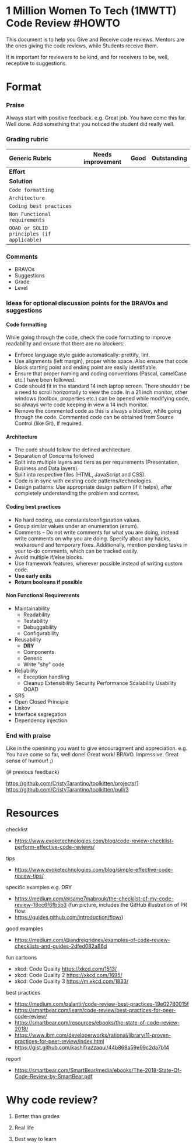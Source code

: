 # 1 Million Women To Tech (1MWTT) Code Review #HOWTO

This document is to help you Give and Receive code reviews. Mentors are the ones giving the code reviews, while Students receive them.

It is important for reviewers to be kind, and for receivers to be, well, receptive to suggestions.



# Format

### Praise

Always start with positive feedback. e.g. Great job. You have come this far. Well done. Add something that you noticed the student did really well.

### Grading rubric

Generic Rubric | Needs improvement | Good | Outstanding 
 :--- | :---: | :---: | :---: 
**Effort** |||
**Solution** |||
`Code formatting`|||
`Architecture`|||
`Coding best practices`|||
`Non Functional requirements`|||
`OOAD or SOLID principles (if applicable)`|||

### Comments
- BRAVOs
- Suggestions
- Grade
- Level

### Ideas for optional discussion points for the BRAVOs and suggestions

#### Code formatting
While going through the code, check the code formatting to improve readability and ensure that there are no blockers:
- Enforce language style guide automatically: prettify, lint.
- Use alignments (left margin), proper white space. Also ensure that code block starting point and ending point are easily identifiable.
- Ensure that proper naming and coding conventions (Pascal, camelCase etc.) have been followed. 
- Code should fit in the standard 14 inch laptop screen.  There shouldn’t be a need to scroll horizontally to view the code. In a 21 inch monitor, other windows (toolbox, properties etc.) can be opened while modifying code, so always write code keeping in view a 14 inch monitor.
- Remove the commented code as this is always a blocker, while going through the code. Commented code can be obtained from Source Control (like Git), if required.

#### Architecture
- The code should follow the defined architecture.
- Separation of Concerns followed
- Split into multiple layers and tiers as per requirements (Presentation, Business and Data layers).
- Split into respective files (HTML, JavaScript and CSS).
- Code is in sync with existing code patterns/technologies.
- Design patterns: Use appropriate design pattern (if it helps), after completely understanding the problem and context.

#### Coding best practices

- No hard coding, use constants/configuration values.
- Group similar values under an enumeration (enum).
- Comments – Do not write comments for what you are doing, instead write comments on why you are doing. Specify about any hacks, workaround and temporary fixes. Additionally, mention pending tasks in your to-do comments, which can be tracked easily.
- Avoid multiple if/else blocks.
- Use framework features, wherever possible instead of writing custom code.
- **Use early exits**
- **Return booleans if possible**

#### Non Functional Requirements

- Maintainability
  - Readability
  - Testability
  - Debuggability
  - Configurability
- Reusability
  - **DRY**
  - Components
  - Generic
  - Write "shy" code
- Reliability
  - Exception handling
  - Cleanup
Extensibility
Security
Performance
Scalability
Usability
OOAD
- SRS
- Open Closed Principle
- Liskov
- Interface segregation
- Dependency injection

### End with praise

Like in the openining you want to give encouragment and appreciation. e.g. You have come so far, well done! Great work! BRAVO. Impressive. Great sense of humour! ;)


(# previous feedback)

https://github.com/CristyTarantino/toolkitten/projects/1
https://github.com/CristyTarantino/toolkitten/pull/3

# Resources

checklist
- https://www.evoketechnologies.com/blog/code-review-checklist-perform-effective-code-reviews/

tips
- https://www.evoketechnologies.com/blog/simple-effective-code-review-tips/

specific examples e.g. DRY
- https://medium.com/@same7mabrouk/the-checklist-of-my-code-review-18cc6f6fb5b3
(fun picture, includes the GitHub illustration of PR flow: 
- https://guides.github.com/introduction/flow/)

good examples
- https://medium.com/@andreigridnev/examples-of-code-review-checklists-and-guides-2dfed082a86d

fun cartoons
- xkcd: Code Quality https://xkcd.com/1513/
- xkcd: Code Quality 2 https://xkcd.com/1695/
- xkcd: Code Quality 3 https://m.xkcd.com/1833/

best practices
- https://medium.com/palantir/code-review-best-practices-19e02780015f 
- https://smartbear.com/learn/code-review/best-practices-for-peer-code-review/
- https://smartbear.com/resources/ebooks/the-state-of-code-review-2018/
- https://www.ibm.com/developerworks/rational/library/11-proven-practices-for-peer-review/index.html
- https://gist.github.com/kashifrazzaqui/44b868a59e99c2da7b14

report
- https://smartbear.com/SmartBear/media/ebooks/The-2018-State-Of-Code-Review-by-SmartBear.pdf

# Why code review?

1. Better than grades

2. Real life

3. Best way to learn

